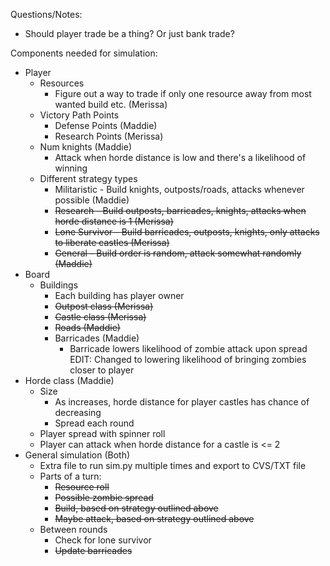 Questions/Notes:
- Should player trade be a thing? Or just bank trade?

Components needed for simulation:
- Player
    - Resources
        - Figure out a way to trade if only one resource away from most wanted build etc. (Merissa)
    - Victory Path Points
        - Defense Points (Maddie)
        - Research Points (Merissa)
    - Num knights (Maddie)
        - Attack when horde distance is low and there's a likelihood of winning
    - Different strategy types
        - Militaristic - Build knights, outposts/roads, attacks whenever possible (Maddie)
        - ~~Research - Build outposts, barricades, knights, attacks when horde distance is 1 (Merissa)~~
        - ~~Lone Survivor - Build barricades, outposts, knights, only attacks to liberate castles (Merissa)~~
        - ~~General - Build order is random, attack somewhat randomly (Maddie)~~
- Board
    - Buildings
        - Each building has player owner
        - ~~Outpost class (Merissa)~~
        - ~~Castle class (Merissa)~~
        - ~~Roads (Maddie)~~
        - Barricades (Maddie)
            - Barricade lowers likelihood of zombie attack upon spread
            EDIT: Changed to lowering likelihood of bringing zombies closer to player
- Horde class (Maddie)
    - Size
        - As increases, horde distance for player castles has chance of decreasing
        - Spread each round
    - Player spread with spinner roll
    - Player can attack when horde distance for a castle is <= 2
- General simulation (Both)
    - Extra file to run sim.py multiple times and export to CVS/TXT file
    - Parts of a turn:
        - ~~Resource roll~~
        - ~~Possible zombie spread~~
        - ~~Build, based on strategy outlined above~~
        - ~~Maybe attack, based on strategy outlined above~~
    - Between rounds
        - Check for lone survivor
        - ~~Update barricades~~